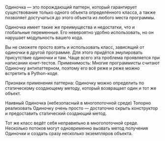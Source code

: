 Одиночка — это порождающий паттерн, который гарантирует существование только одного объекта определённого класса, а также позволяет достучаться до этого объекта из любого места программы.

Одиночка имеет такие же преимущества и недостатки, что и глобальные переменные. Его невероятно удобно использовать, но он нарушает модульность вашего кода.

Вы не сможете просто взять и использовать класс, зависящий от одиночки в другой программе. Для этого придётся эмулировать присутствие одиночки и там. Чаще всего эта проблема проявляется при написании юнит-тестов.
Применимость: Многие программисты считают Одиночку антипаттерном, поэтому его всё реже и реже можно встретить в Python-коде.

Признаки применения паттерна: Одиночку можно определить по статическому создающему методу, который возвращает один и тот же объект.

Наивный Одиночка (небезопасный в многопоточной среде)
Топорно реализовать Одиночку очень просто — достаточно скрыть конструктор и предоставить статический создающий метод.

Тот же класс ведёт себя неправильно в многопоточной среде. Несколько потоков могут одновременно вызвать метод получения Одиночки и создать сразу несколько экземпляров объекта.